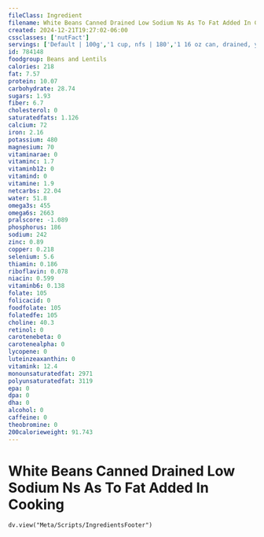 ```yaml
---
fileClass: Ingredient
filename: White Beans Canned Drained Low Sodium Ns As To Fat Added In Cooking
created: 2024-12-21T19:27:02-06:00
cssclasses: ['nutFact']
servings: ['Default | 100g','1 cup, nfs | 180','1 16 oz can, drained, yields | 320','1 oz, canned, drained, yields | 20']
id: 784148
foodgroup: Beans and Lentils
calories: 218
fat: 7.57
protein: 10.07
carbohydrate: 28.74
sugars: 1.93
fiber: 6.7
cholesterol: 0
saturatedfats: 1.126
calcium: 72
iron: 2.16
potassium: 480
magnesium: 70
vitaminarae: 0
vitaminc: 1.7
vitaminb12: 0
vitamind: 0
vitamine: 1.9
netcarbs: 22.04
water: 51.8
omega3s: 455
omega6s: 2663
pralscore: -1.089
phosphorus: 186
sodium: 242
zinc: 0.89
copper: 0.218
selenium: 5.6
thiamin: 0.186
riboflavin: 0.078
niacin: 0.599
vitaminb6: 0.138
folate: 105
folicacid: 0
foodfolate: 105
folatedfe: 105
choline: 40.3
retinol: 0
carotenebeta: 0
carotenealpha: 0
lycopene: 0
luteinzeaxanthin: 0
vitamink: 12.4
monounsaturatedfat: 2971
polyunsaturatedfat: 3119
epa: 0
dpa: 0
dha: 0
alcohol: 0
caffeine: 0
theobromine: 0
200calorieweight: 91.743
---
```


# White Beans Canned Drained Low Sodium Ns As To Fat Added In Cooking

```dataviewjs
dv.view("Meta/Scripts/IngredientsFooter")
```